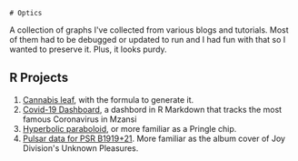 	# Optics
A collection of graphs I've collected from various blogs and tutorials. Most of them had to be debugged or updated to run and I had fun with that so I wanted to preserve it. Plus, it looks purdy.

## R Projects
1. [Cannabis leaf](https://github.com/DevilEars/Optics/tree/master/R_Projects/Cannabis), with the formula to generate it.
1. [Covid-19 Dashboard](https://rpubs.com/devilears/covid-19-mzansi), a dashbord in R Markdown that tracks the most famous Coronavirus in Mzansi	
1. [Hyperbolic paraboloid](https://github.com/DevilEars/Optics/tree/master/R_Projects/Pringle), or more familiar as a Pringle chip.
1. [Pulsar data for PSR B1919+21](https://github.com/DevilEars/Optics/tree/master/R_Projects/Pulsar). More familiar as the album cover of Joy Division's Unknown Pleasures.
